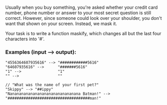 Usually when you buy something, you're asked whether your credit card number, phone number or answer to your most secret question is still correct. However, since someone could look over your shoulder, you don't want that shown on your screen. Instead, we mask it.

Your task is to write a function maskify, which changes all but the last four characters into '#'.

### Examples (input --> output):

````
"4556364607935616" --> "############5616"
"64607935616" -->      "#######5616"
"1" -->                "1"
"" -->                 ""

// "What was the name of your first pet?"
"Skippy" --> "##ippy"
"Nananananananananananananananana Batman!" --> "####################################man!"
